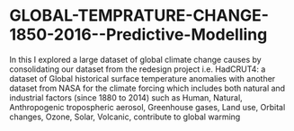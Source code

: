 # GLOBAL-TEMPRATURE-CHANGE-1850-2016--Predictive-Modelling
In this I explored a large dataset of global climate change causes by consolidating our dataset from the redesign project i.e. HadCRUT4: a dataset of Global historical surface temperature anomalies with another dataset from NASA for the climate forcing which includes both natural and industrial factors (since 1880 to 2014) such as Human, Natural, Anthropogenic tropospheric aerosol, Greenhouse gases, Land use, Orbital changes, Ozone, Solar, Volcanic, contribute to global warming
